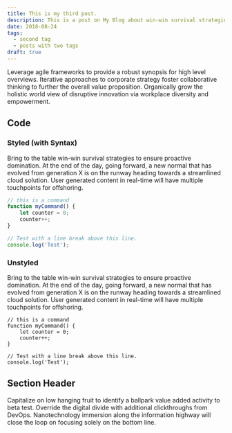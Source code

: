```yaml
---
title: This is my third post.
description: This is a post on My Blog about win-win survival strategies.
date: 2018-08-24
tags:
  - second tag
  - posts with two tags
draft: true
---
```

Leverage agile frameworks to provide a robust synopsis for high level overviews. Iterative approaches to corporate strategy foster collaborative thinking to further the overall value proposition. Organically grow the holistic world view of disruptive innovation via workplace diversity and empowerment.

## Code

### Styled (with Syntax)

Bring to the table win-win survival strategies to ensure proactive domination. At the end of the day, going forward, a new normal that has evolved from generation X is on the runway heading towards a streamlined cloud solution. User generated content in real-time will have multiple touchpoints for offshoring.

```js
// this is a command
function myCommand() {
	let counter = 0;
	counter++;
}

// Test with a line break above this line.
console.log('Test');
```

### Unstyled

Bring to the table win-win survival strategies to ensure proactive domination. At the end of the day, going forward, a new normal that has evolved from generation X is on the runway heading towards a streamlined cloud solution. User generated content in real-time will have multiple touchpoints for offshoring.

```
// this is a command
function myCommand() {
	let counter = 0;
	counter++;
}

// Test with a line break above this line.
console.log('Test');
```

## Section Header

Capitalize on low hanging fruit to identify a ballpark value added activity to beta test. Override the digital divide with additional clickthroughs from DevOps. Nanotechnology immersion along the information highway will close the loop on focusing solely on the bottom line.